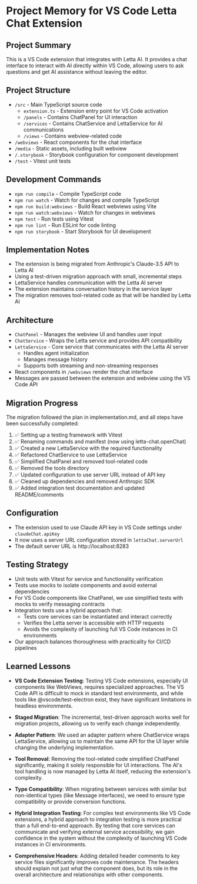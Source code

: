 # Project Memory for VS Code Letta Chat Extension

## Project Summary

This is a VS Code extension that integrates with Letta AI. It provides a chat interface to interact with AI directly within VS Code, allowing users to ask questions and get AI assistance without leaving the editor.

## Project Structure

- `/src` - Main TypeScript source code
  - `extension.ts` - Extension entry point for VS Code activation
  - `/panels` - Contains ChatPanel for UI interaction
  - `/services` - Contains ChatService and LettaService for AI communications
  - `/views` - Contains webview-related code
- `/webviews` - React components for the chat interface
- `/media` - Static assets, including built webview
- `/.storybook` - Storybook configuration for component development
- `/test` - Vitest unit tests

## Development Commands

- `npm run compile` - Compile TypeScript code
- `npm run watch` - Watch for changes and compile TypeScript
- `npm run build:webviews` - Build React webviews using Vite
- `npm run watch:webviews` - Watch for changes in webviews
- `npm test` - Run tests using Vitest
- `npm run lint` - Run ESLint for code linting
- `npm run storybook` - Start Storybook for UI development

## Implementation Notes

- The extension is being migrated from Anthropic's Claude-3.5 API to Letta AI
- Using a test-driven migration approach with small, incremental steps
- LettaService handles communication with the Letta AI server
- The extension maintains conversation history in the service layer
- The migration removes tool-related code as that will be handled by Letta AI

## Architecture

- `ChatPanel` - Manages the webview UI and handles user input
- `ChatService` - Wraps the Letta service and provides API compatibility
- `LettaService` - Core service that communicates with the Letta AI server
  - Handles agent initialization
  - Manages message history
  - Supports both streaming and non-streaming responses
- React components in `/webviews` render the chat interface
- Messages are passed between the extension and webview using the VS Code API

## Migration Progress

The migration followed the plan in implementation.md, and all steps have been successfully completed:

1. ✅ Setting up a testing framework with Vitest
2. ✅ Renaming commands and manifest (now using letta-chat.openChat)
3. ✅ Created a new LettaService with the required functionality
4. ✅ Refactored ChatService to use LettaService
5. ✅ Simplified ChatPanel and removed tool-related code
6. ✅ Removed the tools directory
7. ✅ Updated configuration to use server URL instead of API key
8. ✅ Cleaned up dependencies and removed Anthropic SDK
9. ✅ Added integration test documentation and updated README/comments

## Configuration

- The extension used to use Claude API key in VS Code settings under `claudeChat.apiKey`
- It now uses a server URL configuration stored in `lettaChat.serverUrl`
- The default server URL is http://localhost:8283

## Testing Strategy

- Unit tests with Vitest for service and functionality verification
- Tests use mocks to isolate components and avoid external dependencies
- For VS Code components like ChatPanel, we use simplified tests with mocks to verify messaging contracts
- Integration tests use a hybrid approach that:
  - Tests core services can be instantiated and interact correctly
  - Verifies the Letta server is accessible with HTTP requests
  - Avoids the complexity of launching full VS Code instances in CI environments
- Our approach balances thoroughness with practicality for CI/CD pipelines

## Learned Lessons

- **VS Code Extension Testing**: Testing VS Code extensions, especially UI components like WebViews, requires specialized approaches. The VS Code API is difficult to mock in standard test environments, and while tools like @vscode/test-electron exist, they have significant limitations in headless environments.

- **Staged Migration**: The incremental, test-driven approach works well for migration projects, allowing us to verify each change independently.

- **Adapter Pattern**: We used an adapter pattern where ChatService wraps LettaService, allowing us to maintain the same API for the UI layer while changing the underlying implementation.

- **Tool Removal**: Removing the tool-related code simplified ChatPanel significantly, making it solely responsible for UI interactions. The AI's tool handling is now managed by Letta AI itself, reducing the extension's complexity.

- **Type Compatibility**: When migrating between services with similar but non-identical types (like Message interfaces), we need to ensure type compatibility or provide conversion functions.

- **Hybrid Integration Testing**: For complex test environments like VS Code extensions, a hybrid approach to integration testing is more practical than a full end-to-end approach. By testing that core services can communicate and verifying external service accessibility, we gain confidence in the system without the complexity of launching VS Code instances in CI environments.

- **Comprehensive Headers**: Adding detailed header comments to key service files significantly improves code maintenance. The headers should explain not just what the component does, but its role in the overall architecture and relationships with other components.

